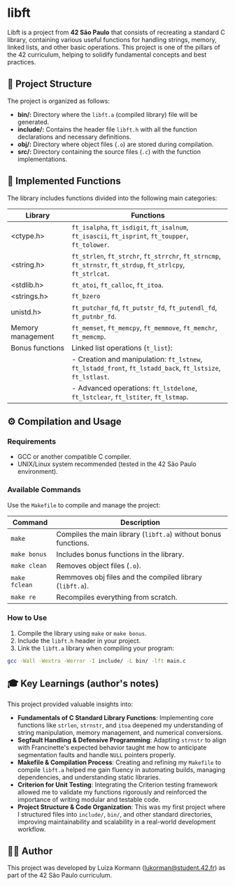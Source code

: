 # libft

Libft is a project from **42 São Paulo** that consists of recreating a standard C library, containing various useful functions for handling strings, memory, linked lists, and other basic operations. This project is one of the pillars of the 42 curriculum, helping to solidify fundamental concepts and best practices.

## 📁 Project Structure
The project is organized as follows:

 - **bin/:** Directory where the `libft.a` (compiled library) file will be generated.
 - **include/:** Contains the header file `libft.h` with all the function declarations and necessary definitions.
 - **obj/:** Directory where object files (`.o`) are stored during compilation.
 - **src/:** Directory containing the source files (`.c`) with the function implementations.

## 📌 Implemented Functions
The library includes functions divided into the following main categories:

| Library | Functions |
|---------|-----------|
|<ctype.h>|`ft_isalpha`, `ft_isdigit`, `ft_isalnum`, `ft_isascii`, `ft_isprint`, `ft_toupper`, `ft_tolower`.|
|<string.h>|`ft_strlen`, `ft_strchr`, `ft_strrchr`, `ft_strncmp`, `ft_strnstr`, `ft_strdup`, `ft_strlcpy`, `ft_strlcat`.|
|<stdlib.h>|`ft_atoi`, `ft_calloc`, `ft_itoa`.|
|<strings.h>|`ft_bzero`|
|unistd.h>|`ft_putchar_fd`, `ft_putstr_fd`, `ft_putendl_fd`, `ft_putnbr_fd`.|
|Memory management|`ft_memset`, `ft_memcpy`, `ft_memmove`, `ft_memchr`, `ft_memcmp`.|
|Bonus functions|Linked list operations (`t_list`):|
||- Creation and manipulation: `ft_lstnew`, `ft_lstadd_front`, `ft_lstadd_back`, `ft_lstsize`, `ft_lstlast`.|
||- Advanced operations: `ft_lstdelone`, `ft_lstclear`, `ft_lstiter`, `ft_lstmap`.|

## ⚙️ Compilation and Usage
### Requirements
 - GCC or another compatible C compiler.
 - UNIX/Linux system recommended (tested in the 42 São Paulo environment).
### Available Commands
Use the `Makefile` to compile and manage the project:

| Command | Description |
|---------|-----------|
|`make`|Compiles the main library (`libft.a`) without bonus functions.|
|`make bonus`|Includes bonus functions in the library. |
|`make clean`|Removes object files (`.o`).|
|`make fclean`|Remmoves obj files and the compiled library (`libft.a`).|
|`make re`|Recompiles everything from scratch.|

### How to Use
 1. Compile the library using `make` or `make bonus`.
 2. Include the `libft.h` header in your project.
 3. Link the `libft.a` library when compiling your program:
``` bash
gcc -Wall -Wextra -Werror -I include/ -L bin/ -lft main.c
```

## 🎓 Key Learnings (author's notes)
This project provided valuable insights into:

 - **Fundamentals of C Standard Library Functions**: Implementing core functions like `strlen`, `strnstr`, and `itoa` deepened my understanding of string manipulation, memory management, and numerical conversions.
 - **Segfault Handling & Defensive Programming**: Adapting `strnstr` to align with Francinette's expected behavior taught me how to anticipate segmentation faults and handle `NULL` pointers properly.
 - **Makefile & Compilation Process**: Creating and refining my `Makefile` to compile `libft.a` helped me gain fluency in automating builds, managing dependencies, and understanding static libraries.
 - **Criterion for Unit Testing**: Integrating the Criterion testing framework allowed me to validate my functions rigorously and reinforced the importance of writing modular and testable code.
 - **Project Structure & Code Organization**: This was my first project where I structured files into `include/`, `bin/`, and other standard directories, improving maintainability and scalability in a real-world development workflow.

## 👩‍💻 Author
This project was developed by Luiza Kormann (lukorman@student.42.fr) as part of the 42 São Paulo curriculum.

